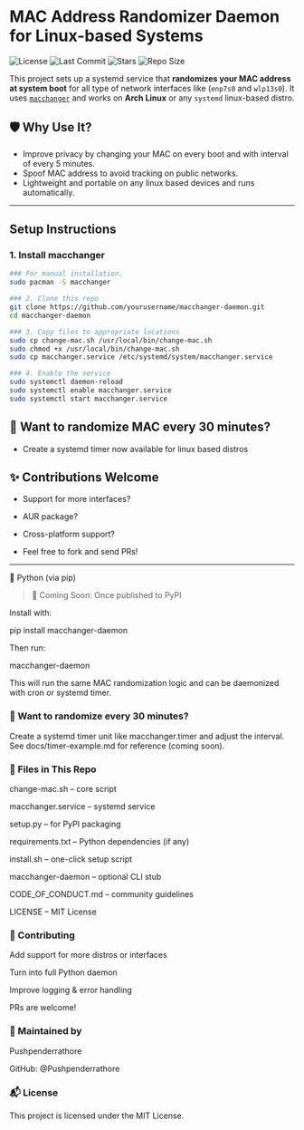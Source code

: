 # MAC Address Randomizer Daemon for Linux-based Systems

![License](https://img.shields.io/badge/license-MIT-green) 
![Last Commit](https://img.shields.io/github/last-commit/Pushpenderrathore/macchanger_daemon) 
![Stars](https://img.shields.io/github/stars/Pushpenderrathore/macchanger_daemon?style=social)
![Repo Size](https://img.shields.io/github/repo-size/Pushpenderrathore/macchanger_daemon)

This project sets up a systemd service that **randomizes your MAC address at system boot** for all type of network interfaces like (`enp7s0` and `wlp13s0`). It uses [`macchanger`](https://github.com/alobbs/macchanger) and works on **Arch Linux** or any `systemd` linux-based distro.

## 🛡️ Why Use It?
- Improve privacy by changing your MAC on every boot and with interval of every 5 minutes.
- Spoof MAC address to avoid tracking on public networks.
- Lightweight and portable on any linux based devices and runs automatically.

---

## Setup Instructions

### 1. Install macchanger

```bash
### For manual installation.  
sudo pacman -S macchanger 

### 2. Clone this repo
git clone https://github.com/yourusername/macchanger-daemon.git
cd macchanger-daemon

### 3. Copy files to appropriate locations
sudo cp change-mac.sh /usr/local/bin/change-mac.sh
sudo chmod +x /usr/local/bin/change-mac.sh
sudo cp macchanger.service /etc/systemd/system/macchanger.service

### 4. Enable the service
sudo systemctl daemon-reload
sudo systemctl enable macchanger.service
sudo systemctl start macchanger.service
```

## 🔁 Want to randomize MAC every 30 minutes?
- Create a systemd timer now available for linux based distros 

## ✨ Contributions Welcome

- Support for more interfaces?

- AUR package?

- Cross-platform support?

- Feel free to fork and send PRs!

---

🐍 Python (via pip)

>📌 Coming Soon: Once published to PyPI

Install with:

pip install macchanger-daemon

Then run:

macchanger-daemon

This will run the same MAC randomization logic and can be daemonized with cron or systemd timer.

### 🔁 Want to randomize every 30 minutes?

Create a systemd timer unit like macchanger.timer and adjust the interval. See docs/timer-example.md for reference (coming soon).

### 📄 Files in This Repo

change-mac.sh – core script

macchanger.service – systemd service

setup.py – for PyPI packaging

requirements.txt – Python dependencies (if any)

install.sh – one-click setup script

macchanger-daemon – optional CLI stub

CODE_OF_CONDUCT.md – community guidelines

LICENSE – MIT License

### 🤝 Contributing

Add support for more distros or interfaces

Turn into full Python daemon

Improve logging & error handling

PRs are welcome!

### 📢 Maintained by

Pushpenderrathore

GitHub: @Pushpenderrathore

### 📬 License

This project is licensed under the MIT License.
